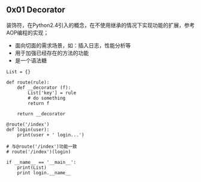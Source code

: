 ## 0x01 Decorator

装饰符，在Python2.4引入的概念，在不使用继承的情况下实现功能的扩展，参考AOP编程的实现；

- 面向切面的需求场景，如：插入日志，性能分析等
- 用于加强已经存在的方法的功能
- 是一个语法糖

```
List = {}

def route(rule):
    def __decorator (f):
        List['key'] = rule
        # do something
        return f

    return __decorator

@route('/index')
def login(user):
    print(user + ' login...')

# 与@route('/index')功能一致
# route('/index')(login)

if __name__ == '__main__':
    print(List)
    print login.__name__
```